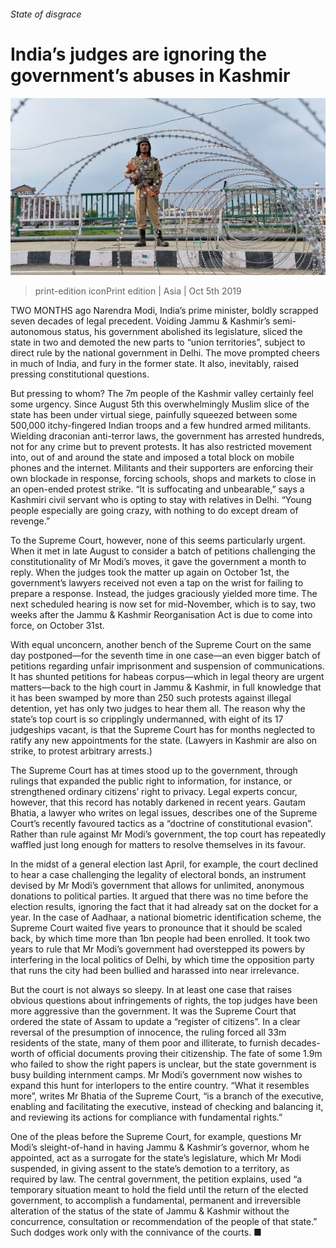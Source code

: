 ###### State of disgrace

# India’s judges are ignoring the government’s abuses in Kashmir 

![image](images/20191005_ASP006_0.jpg) 

> print-edition iconPrint edition | Asia | Oct 5th 2019 

TWO MONTHS ago Narendra Modi, India’s prime minister, boldly scrapped seven decades of legal precedent. Voiding Jammu & Kashmir’s semi-autonomous status, his government abolished its legislature, sliced the state in two and demoted the new parts to “union territories”, subject to direct rule by the national government in Delhi. The move prompted cheers in much of India, and fury in the former state. It also, inevitably, raised pressing constitutional questions. 

But pressing to whom? The 7m people of the Kashmir valley certainly feel some urgency. Since August 5th this overwhelmingly Muslim slice of the state has been under virtual siege, painfully squeezed between some 500,000 itchy-fingered Indian troops and a few hundred armed militants. Wielding draconian anti-terror laws, the government has arrested hundreds, not for any crime but to prevent protests. It has also restricted movement into, out of and around the state and imposed a total block on mobile phones and the internet. Militants and their supporters are enforcing their own blockade in response, forcing schools, shops and markets to close in an open-ended protest strike. “It is suffocating and unbearable,” says a Kashmiri civil servant who is opting to stay with relatives in Delhi. “Young people especially are going crazy, with nothing to do except dream of revenge.” 

To the Supreme Court, however, none of this seems particularly urgent. When it met in late August to consider a batch of petitions challenging the constitutionality of Mr Modi’s moves, it gave the government a month to reply. When the judges took the matter up again on October 1st, the government’s lawyers received not even a tap on the wrist for failing to prepare a response. Instead, the judges graciously yielded more time. The next scheduled hearing is now set for mid-November, which is to say, two weeks after the Jammu & Kashmir Reorganisation Act is due to come into force, on October 31st. 

With equal unconcern, another bench of the Supreme Court on the same day postponed—for the seventh time in one case—an even bigger batch of petitions regarding unfair imprisonment and suspension of communications. It has shunted petitions for habeas corpus—which in legal theory are urgent matters—back to the high court in Jammu & Kashmir, in full knowledge that it has been swamped by more than 250 such protests against illegal detention, yet has only two judges to hear them all. The reason why the state’s top court is so cripplingly undermanned, with eight of its 17 judgeships vacant, is that the Supreme Court has for months neglected to ratify any new appointments for the state. (Lawyers in Kashmir are also on strike, to protest arbitrary arrests.) 

The Supreme Court has at times stood up to the government, through rulings that expanded the public right to information, for instance, or strengthened ordinary citizens’ right to privacy. Legal experts concur, however, that this record has notably darkened in recent years. Gautam Bhatia, a lawyer who writes on legal issues, describes one of the Supreme Court’s recently favoured tactics as a “doctrine of constitutional evasion”. Rather than rule against Mr Modi’s government, the top court has repeatedly waffled just long enough for matters to resolve themselves in its favour. 

In the midst of a general election last April, for example, the court declined to hear a case challenging the legality of electoral bonds, an instrument devised by Mr Modi’s government that allows for unlimited, anonymous donations to political parties. It argued that there was no time before the election results, ignoring the fact that it had already sat on the docket for a year. In the case of Aadhaar, a national biometric identification scheme, the Supreme Court waited five years to pronounce that it should be scaled back, by which time more than 1bn people had been enrolled. It took two years to rule that Mr Modi’s government had overstepped its powers by interfering in the local politics of Delhi, by which time the opposition party that runs the city had been bullied and harassed into near irrelevance. 

But the court is not always so sleepy. In at least one case that raises obvious questions about infringements of rights, the top judges have been more aggressive than the government. It was the Supreme Court that ordered the state of Assam to update a “register of citizens”. In a clear reversal of the presumption of innocence, the ruling forced all 33m residents of the state, many of them poor and illiterate, to furnish decades-worth of official documents proving their citizenship. The fate of some 1.9m who failed to show the right papers is unclear, but the state government is busy building internment camps. Mr Modi’s government now wishes to expand this hunt for interlopers to the entire country. “What it resembles more”, writes Mr Bhatia of the Supreme Court, “is a branch of the executive, enabling and facilitating the executive, instead of checking and balancing it, and reviewing its actions for compliance with fundamental rights.” 

One of the pleas before the Supreme Court, for example, questions Mr Modi’s sleight-of-hand in having Jammu & Kashmir’s governor, whom he appointed, act as a surrogate for the state’s legislature, which Mr Modi suspended, in giving assent to the state’s demotion to a territory, as required by law. The central government, the petition explains, used “a temporary situation meant to hold the field until the return of the elected government, to accomplish a fundamental, permanent and irreversible alteration of the status of the state of Jammu & Kashmir without the concurrence, consultation or recommendation of the people of that state.” Such dodges work only with the connivance of the courts. ■ 

